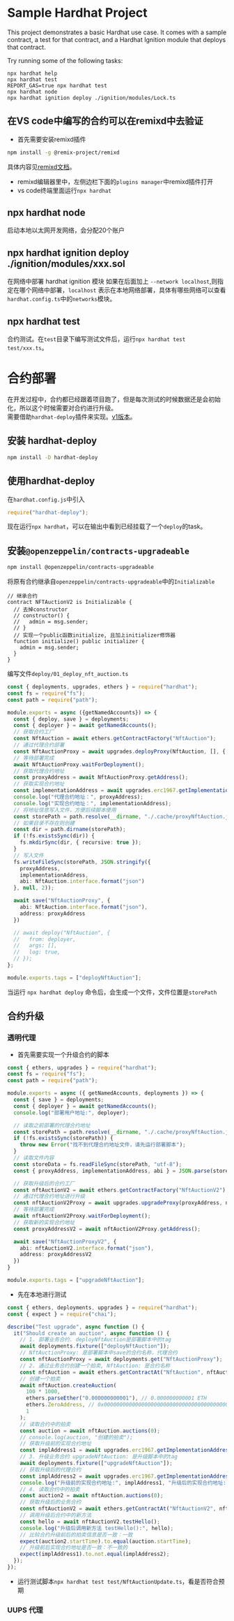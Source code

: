 # Sample Hardhat Project

This project demonstrates a basic Hardhat use case. It comes with a sample contract, a test for that contract, and a Hardhat Ignition module that deploys that contract.

Try running some of the following tasks:

```shell
npx hardhat help
npx hardhat test
REPORT_GAS=true npx hardhat test
npx hardhat node
npx hardhat ignition deploy ./ignition/modules/Lock.ts
```

## 在VS code中编写的合约可以在remixd中去验证
- 首先需要安装remixd插件
```bash
npm install -g @remix-project/remixd
```
具体内容见[remixd文档](https://remix-ide.readthedocs.io/zh-cn/latest/remixd.html)。
- remixd编辑器里中，左侧边栏下面的`plugins manager`中remixd插件打开
- vs code终端里面运行`npx hardhat`

## npx hardhat node
启动本地以太网开发网络，会分配20个账户

## npx hardhat ignition deploy ./ignition/modules/xxx.sol
在网络中部署 hardhat ignition 模块
如果在后面加上 `--network localhost`,则指定在哪个网络中部署，`localhost` 表示在本地网络部署，具体有哪些网络可以查看`hardhat.config.ts`中的`networks`模块。

## npx hardhat test
合约测试。在`test`目录下编写测试文件后，运行`npx hardhat test test/xxx.ts`。

# 合约部署
在开发过程中，合约都已经跟着项目跑了，但是每次测试的时候数据还是会初始化，所以这个时候需要对合约进行升级。  
需要借助`hardhat-deploy`插件来实现。[v1版本](https://github.com/wighawag/hardhat-deploy/tree/v1#readme)。 
## 安装 hardhat-deploy
```bash
npm install -D hardhat-deploy
```
## 使用hardhat-deploy
在`hardhat.config.js`中引入
```typescript
require("hardhat-deploy");
```
现在运行`npx hardhat`，可以在输出中看到已经挂载了一个`deploy`的task。  

## 安装`@openzeppelin/contracts-upgradeable`
```bash
npm install @openzeppelin/contracts-upgradeable
```
将原有合约继承自`openzeppelin/contracts-upgradeable`中的`Initializable`
```solidity
// 继承合约
contract NFTAuctionV2 is Initializable {
  // 去掉constructor
  // constructor() {
  //   admin = msg.sender;
  // }
  // 实现一个public函数initialize, 且加上initializer修饰器
  function initialize() public initializer {
    admin = msg.sender;
  }
}
```

编写文件`deploy/01_deploy_nft_auction.ts`
```ts
const { deployments, upgrades, ethers } = require("hardhat");
const fs = require("fs");
const path = require("path");

module.exports = async ({getNamedAccounts}) => {
  const { deploy, save } = deployments;
  const { deployer } = await getNamedAccounts();
  // 获取合约工厂
  const NftAuction = await ethers.getContractFactory("NftAuction");
  // 通过代理合约部署
  const NftAuctionProxy = await upgrades.deployProxy(NftAuction, [], { initializer: 'initialize' });
  // 等待部署完成
  await NftAuctionProxy.waitForDeployment();
  // 获取代理合约地址
  const proxyAddress = await NftAuctionProxy.getAddress();
  // 获取实现合约地址
  const implementationAddress = await upgrades.erc1967.getImplementationAddress(proxyAddress);
  console.log("代理合约地址：", proxyAddress);
  console.log("实现合约地址：", implementationAddress);
  // 将地址信息写入文件，方便后续脚本使用
  const storePath = path.resolve(__dirname, "./.cache/proxyNftAuction.json");
  // 如果目录不存在则创建
  const dir = path.dirname(storePath);
  if (!fs.existsSync(dir)) {
    fs.mkdirSync(dir, { recursive: true });
  }
  // 写入文件
  fs.writeFileSync(storePath, JSON.stringify({
    proxyAddress,
    implementationAddress,
    abi: NftAuction.interface.format("json")
  }, null, 2));

  await save("NftAuctionProxy", {
    abi: NftAuction.interface.format("json"),
    address: proxyAddress
  })

  // await deploy("NftAuction", {
  //   from: deployer,
  //   args: [],
  //   log: true,
  // });
};

module.exports.tags = ["deployNftAuction"];
```
当运行 `npx hardhat deploy` 命令后，会生成一个文件，文件位置是`storePath`

## 合约升级
### 透明代理
- 首先需要实现一个升级合约的脚本
```ts
const { ethers, upgrades } = require("hardhat");
const fs = require("fs");
const path = require("path");

module.exports = async ({ getNamedAccounts, deployments }) => {
  const { save } = deployments;
  const { deployer } = await getNamedAccounts();
  console.log("部署用户地址:", deployer);

  // 读取之前部署的代理合约地址
  const storePath = path.resolve(__dirname, "./.cache/proxyNftAuction.json");
  if (!fs.existsSync(storePath)) {
    throw new Error("找不到代理合约地址文件，请先运行部署脚本");
  }
  // 读取文件内容
  const storeData = fs.readFileSync(storePath, "utf-8");
  const { proxyAddress, implementationAddress, abi } = JSON.parse(storeData);

  // 获取升级后的合约工厂
  const nftAuctionV2 = await ethers.getContractFactory("NftAuctionV2");
  // 通过代理合约地址进行升级
  const nftAuctionV2Proxy = await upgrades.upgradeProxy(proxyAddress, nftAuctionV2);
  // 等待部署完成
  await nftAuctionV2Proxy.waitForDeployment();
  // 获取新的实现合约地址
  const proxyAddressV2 = await nftAuctionV2Proxy.getAddress();

  await save("NftAuctionProxyV2", {
    abi: nftAuctionV2.interface.format("json"),
    address: proxyAddressV2
  })
}

module.exports.tags = ["upgradeNftAuction"];
```
- 先在本地进行测试
```ts
const { ethers, deployments, upgrades } = require("hardhat");
const { expect } = require("chai");

describe("Test upgrade", async function () {
  it("Should create an auction", async function () {
    // 1. 部署业务合约. deployNftAuction是部署脚本中的tag
    await deployments.fixture(["deployNftAuction"]);
    // NftAuctionProxy: 是部署脚本中save的合约名称，代理合约
    const nftAuctionProxy = await deployments.get("NftAuctionProxy");
    // 2. 通过业务合约创建一个拍卖, NftAuction: 是合约名称
    const nftAuction = await ethers.getContractAt("NftAuction", nftAuctionProxy.address);
    // 创建一个拍卖
    await nftAuction.createAuction(
      100 * 1000,
      ethers.parseEther("0.000000000001"), // 0.000000000001 ETH
      ethers.ZeroAddress, // 0x0000000000000000000000000000000000000000
      1
    );
    // 读取合约中的拍卖
    const auction = await nftAuction.auctions(0);
    // console.log(auction, "创建的拍卖");
    // 获取升级前的实现合约地址
    const implAddress1 = await upgrades.erc1967.getImplementationAddress(nftAuctionProxy.address);
    // 3. 升级业务合约 upgradeNftAuction: 是升级脚本中的tag
    await deployments.fixture(["upgradeNftAuction"]);
    // 获取升级后的代理合约
    const implAddress2 = await upgrades.erc1967.getImplementationAddress(nftAuctionProxy.address);
    console.log("升级前的实现合约地址:", implAddress1, "升级后的实现合约地址:", implAddress2);
    // 4. 读取合约中的拍卖
    const auction2 = await nftAuction.auctions(0);
    // 获取升级后的业务合约
    const nftAuctionV2 = await ethers.getContractAt("NftAuctionV2", nftAuctionProxy.address);
    // 调用升级后合约中的新方法
    const hello = await nftAuctionV2.testHello();
    console.log("升级后调用新方法 testHello():", hello);
    // 比较合约升级前后的拍卖信息是否一致：一致
    expect(auction2.startTime).to.equal(auction.startTime);
    // 升级前后实现合约地址是否一致：不一致的
    expect(implAddress1).to.not.equal(implAddress2);
  });
});
```
- 运行测试脚本`npx hardhat test test/NftAuctionUpdate.ts`，看是否符合预期

### UUPS 代理
